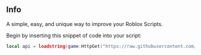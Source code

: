 ## Info
A simple, easy, and unique way to improve your Roblox Scripts.

Begin by inserting this snippet of code into your script:
```lua
local api = loadstring(game:HttpGet("https://raw.githubusercontent.com/SlickbackTrappy/Roblox/main/API/main.lua"))()
```
